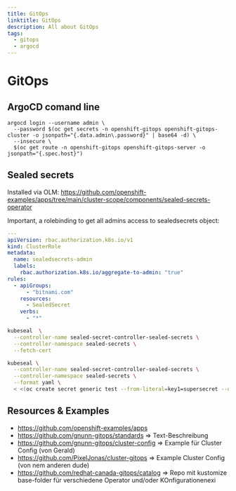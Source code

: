 ```yaml
---
title: GitOps
linktitle: GitOps
description: All about GitOps
tags:
  - gitops
  - argocd
---
```


# GitOps

## ArgoCD comand line

```
argocd login --username admin \
  --password $(oc get secrets -n openshift-gitops openshift-gitops-cluster -o jsonpath="{.data.admin\.password}" | base64 -d) \
  --insecure \
  $(oc get route -n openshift-gitops openshift-gitops-server -o jsonpath="{.spec.host}")

```

## Sealed secrets

Installed via OLM: <https://github.com/openshift-examples/apps/tree/main/cluster-scope/components/sealed-secrets-operator>

Important, a rolebinding to get all admins access to sealedsecrets object:

```yaml
---
apiVersion: rbac.authorization.k8s.io/v1
kind: ClusterRole
metadata:
  name: sealedsecrets-admin
  labels:
    rbac.authorization.k8s.io/aggregate-to-admin: "true"
rules:
  - apiGroups:
      - "bitnami.com"
    resources:
      - SealedSecret
    verbs:
      - "*"
```

```bash
kubeseal  \
  --controller-name sealed-secret-controller-sealed-secrets \
  --controller-namespace sealed-secrets \
  --fetch-cert

kubeseal \
  --controller-name sealed-secret-controller-sealed-secrets \
  --controller-namespace sealed-secrets \
  --format yaml \
  < <(oc create secret generic test --from-literal=key1=supersecret --dry-run=client -o yaml)
```

## Resources & Examples

 * <https://github.com/openshift-examples/apps>
 * <https://github.com/gnunn-gitops/standards> => Text-Beschreibung
 * <https://github.com/gnunn-gitops/cluster-config> => Example für Cluster Config (von Gerald)
 * <https://github.com/PixelJonas/cluster-gitops> => Example Cluster Config (von nem anderen dude)
 * <https://github.com/redhat-canada-gitops/catalog> => Repo mit kustomize base-folder für verschiedene Operator und/oder KOnfigurationenexi